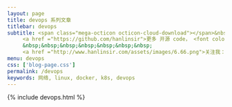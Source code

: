 ```yaml
---
layout: page
title: devops 系列文章
titlebar: devops
subtitle: <span class="mega-octicon octicon-cloud-download"></span>&nbsp;&nbsp;
     <a href ="https://github.com/hanlinsir">更多 开源 code， <font color="#EB9439">点我</font>查看！</a><br/>
     &nbsp;&nbsp;&nbsp;&nbsp;&nbsp;&nbsp;&nbsp;
     <a href ="http://www.hanlinsir.com/assets/images/6.66.png">关注我：<font color="#00FF00">鲁先生</font>，回复"devops" 进群交流。</a>
menu: devops
css: ['blog-page.css']
permalink: /devops
keywords: 网络, linux, docker, k8s, devops
---
```


{% include devops.html %}